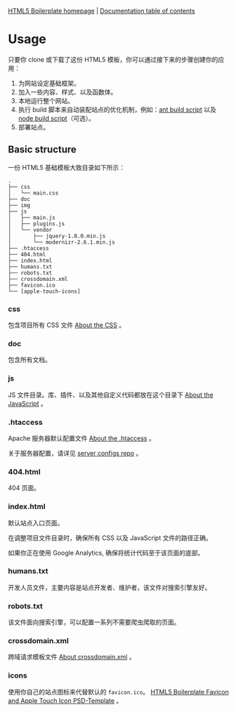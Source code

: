 [HTML5 Boilerplate homepage](http://html5boilerplate.com) | [Documentation
table of contents](README.md)

# Usage

只要你 clone 或下载了这份 HTML5 模板，你可以通过接下来的步骤创建你的应用：

1. 为网站设定基础框架。
2. 加入一些内容、样式、以及函数体。
3. 本地运行整个网站。
4. 执行 build 脚本来自动装配站点的优化机制，例如：[ant build script](https://github.com/h5bp/ant-build-script) 以及 [node
   build script](https://github.com/h5bp/node-build-script)（可选）。
5. 部署站点。


## Basic structure

一份 HTML5 基础模板大致目录如下所示：

```
.
├── css
│   └── main.css
├── doc
├── img
├── js
│   ├── main.js
│   ├── plugins.js
│   └── vendor
│       ├── jquery-1.8.0.min.js
│       └── modernizr-2.6.1.min.js
├── .htaccess
├── 404.html
├── index.html
├── humans.txt
├── robots.txt
├── crossdomain.xml
├── favicon.ico
└── [apple-touch-icons]
```

### css

包含项目所有 CSS 文件 [About the
CSS](css.md) 。

### doc

包含所有文档。

### js

JS 文件目录。库、插件、以及其他自定义代码都放在这个目录下 [About the JavaScript](js.md) 。

### .htaccess

Apache 服务器默认配置文件 [About the .htaccess](htaccess.md) 。

关于服务器配置，请详见 [server configs
repo](https://github.com/h5bp/server-configs) 。

### 404.html

404 页面。

### index.html

默认站点入口页面。

在调整项目文件目录时，确保所有 CSS 以及 JavaScript 文件的路径正确。

如果你正在使用 Google Analytics, 确保将统计代码至于该页面的底部。

### humans.txt

开发人员文件，主要内容是站点开发者、维护者，该文件对搜索引擎友好。

### robots.txt

该文件面向搜索引擎，可以配置一系列不需要爬虫爬取的页面。


### crossdomain.xml

跨域请求模板文件 [About
crossdomain.xml](crossdomain.md) 。

### icons

使用你自己的站点图标来代替默认的 `favicon.ico`。 [HTML5 Boilerplate Favicon and
Apple Touch Icon
PSD-Template](http://drublic.de/blog/html5-boilerplate-favicons-psd-template/) 。
